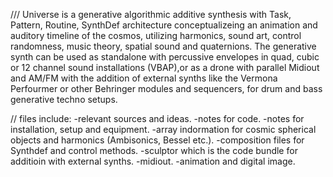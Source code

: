 
///
  Universe is a generative algorithmic additive synthesis with Task, Pattern, Routine, SynthDef architecture conceptualizeing an animation and auditory timeline of the cosmos,
utilizing harmonics, sound art, control randomness, music theory, spatial sound and quaternions. The generative synth can be used as standalone with percussive envelopes in quad, 
cubic or 12 channel sound installations (VBAP),or as a drone with parallel Midiout and AM/FM with the addition of external synths 
like the Vermona Perfourmer or other Behringer modules and sequencers, for drum and bass generative techno setups.


//
files include:
-relevant sources and ideas.
-notes for code.
-notes for installation, setup and equipment.
-array indormation for cosmic spherical objects and harmonics (Ambisonics, Bessel etc.).
-composition files for Synthdef and control methods.
-sculptor which is the code bundle for additioin with external synths.
-midiout.
-animation and digital image.

